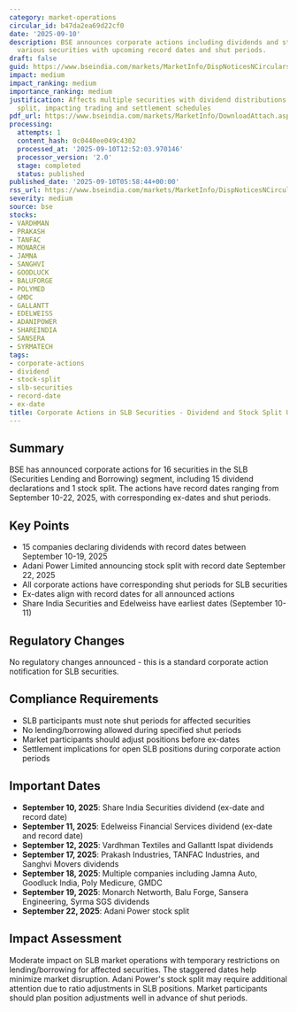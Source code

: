 ```yaml
---
category: market-operations
circular_id: b47da2ea69d22cf0
date: '2025-09-10'
description: BSE announces corporate actions including dividends and stock split for
  various securities with upcoming record dates and shut periods.
draft: false
guid: https://www.bseindia.com/markets/MarketInfo/DispNoticesNCirculars.aspx?Noticeid={4C56EBB2-957D-4098-9D30-7497418351C8}&noticeno=20250910-4&dt=09/10/2025&icount=4&totcount=46&flag=0
impact: medium
impact_ranking: medium
importance_ranking: medium
justification: Affects multiple securities with dividend distributions and one stock
  split, impacting trading and settlement schedules
pdf_url: https://www.bseindia.com/markets/MarketInfo/DownloadAttach.aspx?id=20250910-4&attachedId=7d4773ae-99a7-4cd7-a8b4-d28ff36ea62c
processing:
  attempts: 1
  content_hash: 0c0440ee049c4302
  processed_at: '2025-09-10T12:52:03.970146'
  processor_version: '2.0'
  stage: completed
  status: published
published_date: '2025-09-10T05:58:44+00:00'
rss_url: https://www.bseindia.com/markets/MarketInfo/DispNoticesNCirculars.aspx?Noticeid={4C56EBB2-957D-4098-9D30-7497418351C8}&noticeno=20250910-4&dt=09/10/2025&icount=4&totcount=46&flag=0
severity: medium
source: bse
stocks:
- VARDHMAN
- PRAKASH
- TANFAC
- MONARCH
- JAMNA
- SANGHVI
- GOODLUCK
- BALUFORGE
- POLYMED
- GMDC
- GALLANTT
- EDELWEISS
- ADANIPOWER
- SHAREINDIA
- SANSERA
- SYRMATECH
tags:
- corporate-actions
- dividend
- stock-split
- slb-securities
- record-date
- ex-date
title: Corporate Actions in SLB Securities - Dividend and Stock Split Updates
---
```


## Summary

BSE has announced corporate actions for 16 securities in the SLB (Securities Lending and Borrowing) segment, including 15 dividend declarations and 1 stock split. The actions have record dates ranging from September 10-22, 2025, with corresponding ex-dates and shut periods.

## Key Points

- 15 companies declaring dividends with record dates between September 10-19, 2025
- Adani Power Limited announcing stock split with record date September 22, 2025
- All corporate actions have corresponding shut periods for SLB securities
- Ex-dates align with record dates for all announced actions
- Share India Securities and Edelweiss have earliest dates (September 10-11)

## Regulatory Changes

No regulatory changes announced - this is a standard corporate action notification for SLB securities.

## Compliance Requirements

- SLB participants must note shut periods for affected securities
- No lending/borrowing allowed during specified shut periods
- Market participants should adjust positions before ex-dates
- Settlement implications for open SLB positions during corporate action periods

## Important Dates

- **September 10, 2025**: Share India Securities dividend (ex-date and record date)
- **September 11, 2025**: Edelweiss Financial Services dividend (ex-date and record date)
- **September 12, 2025**: Vardhman Textiles and Gallantt Ispat dividends
- **September 17, 2025**: Prakash Industries, TANFAC Industries, and Sanghvi Movers dividends
- **September 18, 2025**: Multiple companies including Jamna Auto, Goodluck India, Poly Medicure, GMDC
- **September 19, 2025**: Monarch Networth, Balu Forge, Sansera Engineering, Syrma SGS dividends
- **September 22, 2025**: Adani Power stock split

## Impact Assessment

Moderate impact on SLB market operations with temporary restrictions on lending/borrowing for affected securities. The staggered dates help minimize market disruption. Adani Power's stock split may require additional attention due to ratio adjustments in SLB positions. Market participants should plan position adjustments well in advance of shut periods.